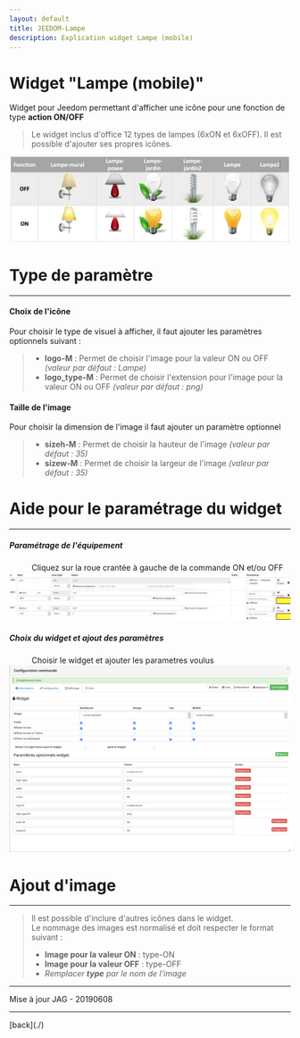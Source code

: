 ```yaml
---
layout: default
title: JEEDOM-Lampe
description: Explication widget Lampe (mobile)
---
```


# Widget "Lampe (mobile)" 

Widget pour Jeedom permettant d'afficher une icône pour une fonction de type <b>action ON/OFF</b>
<blockquote>
    Le widget inclus d'office 12 types de lampes (6xON et 6xOFF). Il est possible d'ajouter ses propres icônes.
</blockquote>
    <p><img src="Img/JEEDOM-Lampe--mobile-Visuel.png" alt="Visuels" /></p>

<h1 id="Type de paramètre">Type de paramètre</h1>
<hr />
<h4 id="Logo">Choix de l'icône</h4>
Pour choisir le type de visuel à afficher, il faut ajouter les paramètres optionnels suivant :
    <blockquote>
        <ul>
            <li><b>logo-M</b> : Permet de choisir l'image pour la valeur ON ou OFF <i>(valeur par défaut : Lampe)</i></li>
            <li><b>logo_type-M</b> : Permet de choisir l'extension pour l'image pour la valeur ON ou OFF <i>(valeur par défaut : png)</i></li>
        </ul>
    </blockquote>

<h4 id="TaIlle">Taille de l'image</h4>
Pour choisir la dimension de l'image il faut ajouter un paramètre optionnel<br/>
    <blockquote>
        <ul>
            <li><b>sizeh-M</b> : Permet de choisir la hauteur de l'image <i>(valeur par défaut : 35)</i></li>
            <li><b>sizew-M</b> : Permet de choisir la largeur de l'image <i>(valeur par défaut : 35)</i></li>
        </ul>
    </blockquote>

<h1 id="Aide Paramétrage">Aide pour le paramétrage du widget</h1>
<hr />
<h5 id="header-5">Paramétrage de l'équipement</h5>
    <dl>
        <dd>Cliquez sur la roue crantée à gauche de la commande ON et/ou OFF</dd>
        <img src="Img/JEEDOM-Lampe--mobile-Acces.png" alt="Access"/>
    </dl>

<h5 id="header-5">Choix du widget et ajout des paramètres</h5>
    <dl>
        <dd>Choisir le widget et ajouter les parametres voulus</dd>
            <img src="Img/JEEDOM-Lampe--mobile-Configuration.png" alt="Configuration"/>
    </dl>
    
<h1 id="Add img">Ajout d'image</h1>
<hr />
    <blockquote>
        Il est possible d'inclure d'autres icônes dans le widget.<br/>
        Le nommage des images est normalisé et doit respecter le format suivant :
        <ul>
            <li><b>Image pour la valeur ON</b> : type-ON</li>
            <li><b>Image pour la valeur OFF</b> : type-OFF</li>
            <li><i>Remplacer <b>type</b> par le nom de l'image</i></li>
        </ul>
    </blockquote>

<hr />
    <dl>
        <dt>Mise à jour JAG - 20190608</dt>
    </dl>
<hr />
[back](./)